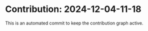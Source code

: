 # Contribution: 2024-12-04-11-18
This is an automated commit to keep the contribution graph active.
